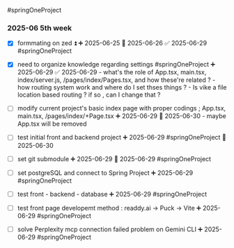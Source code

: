#springOneProject 

### 2025-06 5th week

- [x] formmating on zed ⏫ ➕ 2025-06-25 📅 2025-06-26 ✅ 2025-06-29 #springOneProject 

- [x] need to organize knowledge regarding settings #springOneProject ➕ 2025-06-29 ✅ 2025-06-29
      - what's the role of  App.tsx, main.tsx, index/server.js, /pages/index/Pages.tsx, and how these're related ?
      - how routing system work and where do I set thses things ?
      - Is vike a file location based routing ? if so , can I change that ?

- [ ] modify current project's basic index page with proper codings ; App.tsx, main.tsx, /pages/index/+Page.tsx ➕ 2025-06-29 📅 2025-06-30 
      - maybe App.tsx will be removed
- [ ] test initial front and backend project  ➕ 2025-06-29 #springOneProject 📅 2025-06-30 
- [ ] set git submodule ➕ 2025-06-29  📅 2025-06-29 #springOneProject 
- [ ] set postgreSQL and connect to Spring Project ➕ 2025-06-29 #springOneProject 
- [ ] test front - backend - database ➕ 2025-06-29 #springOneProject 
- [ ] test front page developemt method : readdy.ai -> Puck -> Vite ➕ 2025-06-29 #springOneProject 
- [ ] solve Perplexity mcp connection failed problem on Gemini CLI ➕ 2025-06-29 #springOneProject 




